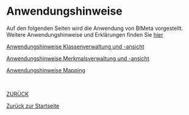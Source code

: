 # Anwendungshinweise
Auf den folgenden Seiten wird die Anwendung von BIMeta vorgestellt. Weitere Anwendungshinweise und Erklärungen finden Sie [hier]()

[Anwendungshinweise Klassenverwaltung und -ansicht](2.2.1_AnleitungenKlasse.md)

[Anwendungshinweise Merkmalsverwaltung und -ansicht](2.2.2_AnleitungenMerkmal.md)

[Anwendungshinweise Mapping](2.2.3_AnleitungenMapping.md)


<br>

[ZURÜCK](2.0_Anwendungshinweise.md)

[Zurück zur Startseite](https://bimeta-steuerkreis.github.io/Anwenderhilfe/)
